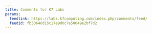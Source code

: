 ```yaml
---
title: Comments for K7 Labs
params:
  feedlink: https://labs.k7computing.com/index.php/comments/feed/
  feedid: fb30646d1bc17e9d0c7e50649e2bf7d2
---
```

